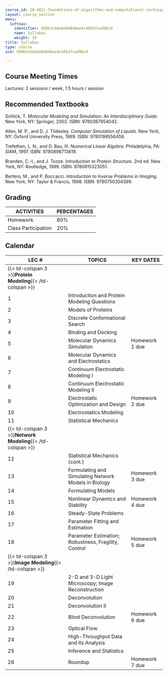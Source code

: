 ```yaml
---
course_id: 20-482j-foundations-of-algorithms-and-computational-techniques-in-systems-biology-spring-2006
layout: course_section
menu:
  leftnav:
    identifier: 950b3c66ebe8d846ee4c465dfcad96cd
    name: Syllabus
    weight: 10
title: Syllabus
type: course
uid: 950b3c66ebe8d846ee4c465dfcad96cd

---
```


Course Meeting Times
--------------------

Lectures: 2 sessions / week, 1.5 hours / session

Recommended Textbooks
---------------------

Schlick, T. _Molecular Modeling and Simulation: An Interdisciplinary Guide_. New York, NY: Springer, 2002. ISBN: 9780387954042.

Allen, M. P., and D. J. Tildesley. _Computer Simulation of Liquids_. New York, NY: Oxford University Press, 1989. ISBN: 9780198556459.

Trefethen, L. N., and D. Bau, III. _Numerical Linear Algebra_. Philadelphia, PA: SIAM, 1997. ISBN: 9780898713619.

Branden, C.-I., and J. Tooze. _Introduction to Protein Structure_. 2nd ed. New York, NY: Routledge, 1999. ISBN: 9780815323051.

Bertero, M., and P. Boccacci. _Introduction to Inverse Problems in Imaging_. New York, NY: Taylor & Francis, 1998. ISBN: 9780750304399.

Grading
-------

| ACTIVITIES | PERCENTAGES |
| --- | --- |
| Homework | 80% |
| Class Participation | 20% 

Calendar
--------

| LEC # | TOPICS | KEY DATES |
| --- | --- | --- |
| {{< td-colspan 3 >}}**Protein Modeling**{{< /td-colspan >}} |||
| 1 | Introduction and Protein Modeling Questions |  |
| 2 | Models of Proteins |  |
| 3 | Discrete Conformational Search |  |
| 4 | Binding and Docking |  |
| 5 | Molecular Dynamics Simulation | Homework 1 due |
| 6 | Molecular Dynamics and Electrostatics |  |
| 7 | Continuum Electrostatic Modeling I |  |
| 8 | Continuum Electrostatic Modeling II |  |
| 9 | Electrostatic Optimization and Design | Homework 2 due |
| 10 | Electrostatics Modeling |  |
| 11 | Statistical Mechanics |  |
| {{< td-colspan 3 >}}**Network Modeling**{{< /td-colspan >}} |||
| 12 | Statistical Mechanics (cont.) |  |
| 13 | Formulating and Simulating Network Models in Biology | Homework 3 due |
| 14 | Formulating Models |  |
| 15 | Nonlinear Dynamics and Stability | Homework 4 due |
| 16 | Steady-State Problems |  |
| 17 | Parameter Fitting and Estimation |  |
| 18 | Parameter Estimation; Robustness, Fragility, Control | Homework 5 due |
| {{< td-colspan 3 >}}**Image Modeling**{{< /td-colspan >}} |||
| 19 | 2-D and 3-D Light Microscopy; Image Reconstruction |  |
| 20 | Deconvolution |  |
| 21 | Deconvolution II |  |
| 22 | Blind Deconvolution | Homework 6 due |
| 23 | Optical Flow |  |
| 24 | High-Throughput Data and its Analysis |  |
| 25 | Inference and Statistics |  |
| 26 | Roundup | Homework 7 due